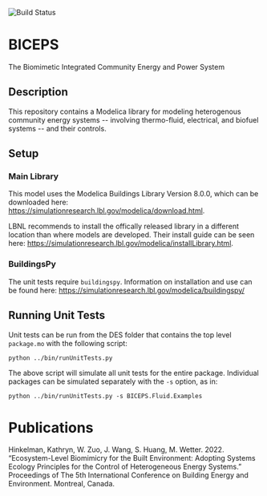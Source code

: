 ![Build Status](https://github.com/sbslab/BICEPS/actions/workflows/formatting.yml/badge.svg)

# BICEPS
The Biomimetic Integrated Community Energy and Power System

## Description
This repository contains a Modelica library for modeling heterogenous community energy systems -- 
involving thermo-fluid, electrical, and biofuel systems -- and their controls.

## Setup

### Main Library
This model uses the Modelica Buildings Library Version 8.0.0, which can be downloaded here:
https://simulationresearch.lbl.gov/modelica/download.html.

LBNL recommends to install the offically released library in a different location than where models
are developed. Their install guide can be seen here: https://simulationresearch.lbl.gov/modelica/installLibrary.html.

### BuildingsPy
The unit tests require `buildingspy`. Information on installation and use can be found here: 
https://simulationresearch.lbl.gov/modelica/buildingspy/


## Running Unit Tests

Unit tests can be run from the DES folder that contains the top level `package.mo` with the following script:

`python ../bin/runUnitTests.py`

The above script will simulate all unit tests for the entire package. Individual packages can be simulated 
separately with the `-s` option, as in:

`python ../bin/runUnitTests.py -s BICEPS.Fluid.Examples`

# Publications

Hinkelman, Kathryn, W. Zuo, J. Wang, S. Huang, M. Wetter. 2022. “Ecosystem-Level Biomimicry for the Built Environment: Adopting Systems Ecology Principles for the Control of Heterogeneous Energy Systems.” Proceedings of The 5th International Conference on Building Energy and Environment. Montreal, Canada.

